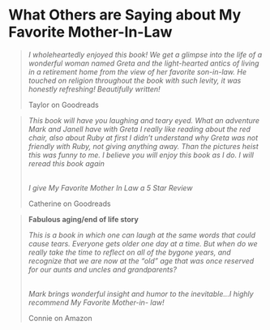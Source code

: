 # What Others are Saying about My Favorite Mother-In-Law

> *I wholeheartedly enjoyed this book! We get a glimpse into the life of a wonderful woman named Greta and the light-hearted antics of living in a retirement home from the view of her favorite son-in-law. He touched on religion throughout the book with such levity, it was honestly refreshing! Beautifully written!*
>
> Taylor on Goodreads

> *This book will have you laughing and teary eyed. What an adventure Mark and Janell have with Greta I really like reading about the red chair, also about Ruby at first I didn’t understand why Greta was not friendly with Ruby, not giving anything away. Than the pictures heist this was funny to me. I believe you will enjoy this book as I do. I will reread this book again*
>
> *\
> I give My Favorite Mother In Law a 5 Star Review*
>
> Catherine on Goodreads

> **Fabulous aging/end of life story**
>
> *This is a book in which one can laugh at the same words that could cause tears. Everyone gets older one day at a time. But when do we really take the time to reflect on all of the bygone years, and recognize that we are now at the “old” age that was once reserved for our aunts and uncles and grandparents?*
>
> *\
> Mark brings wonderful insight and humor to the inevitable…I highly recommend My Favorite Mother-in- law!*
>
> Connie on Amazon

